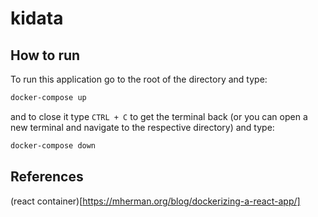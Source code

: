# kidata

## How to run

To run this application go to the root of the directory and type:

```bash
docker-compose up
```

and to close it type `CTRL + C` to get the terminal back (or you can open a new terminal and navigate to the respective directory) and type:

```bash
docker-compose down
```

## References

(react container)[https://mherman.org/blog/dockerizing-a-react-app/]
